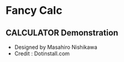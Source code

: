 # Fancy Calc
## CALCULATOR Demonstration
- Designed by Masahiro Nishikawa
- Credit : Dotinstall.com
